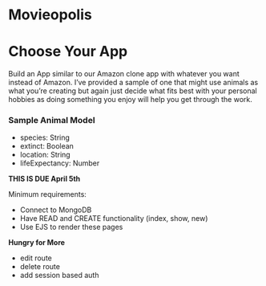 # Movieopolis

# Choose Your App

Build an App similar to our Amazon clone app with whatever you want instead of Amazon. I’ve provided a sample of one that might use animals as what you’re creating but again just decide what fits best with your personal hobbies as doing something you enjoy will help you get through the work.

### Sample **Animal Model**

- species: String
- extinct: Boolean
- location: String
- lifeExpectancy: Number

**THIS IS DUE April 5th**

Minimum requirements:

- Connect to MongoDB
- Have READ and CREATE functionality (index, show, new)
- Use EJS to render these pages

**Hungry for More**
- edit route
- delete route
- add session based auth
